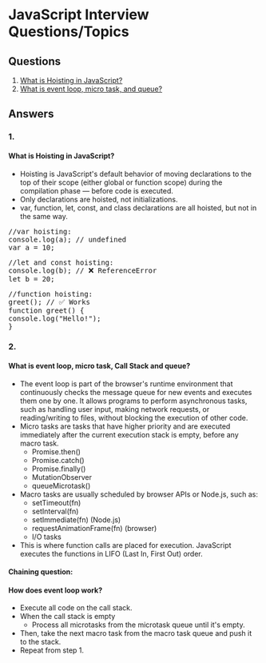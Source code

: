 # JavaScript Interview Questions/Topics

## Questions
1. [What is Hoisting in JavaScript? ](#1)
2. [What is event loop, micro task, and queue? ](#2)

## Answers

### 1.
#### What is Hoisting in JavaScript?
- Hoisting is JavaScript's default behavior of moving declarations to the top of their scope (either global or function scope) during the compilation phase — before code is executed.
- Only declarations are hoisted, not initializations.
- var, function, let, const, and class declarations are all hoisted, but not in the same way.

<pre>
//var hoisting:
console.log(a); // undefined
var a = 10; 
</pre>

<pre>
//let and const hoisting:
console.log(b); // ❌ ReferenceError
let b = 20;
</pre>

<pre>
//function hoisting:
greet(); // ✅ Works
function greet() {
console.log("Hello!");
}
</pre>

### 2.
#### What is event loop, micro task, Call Stack and queue?
- The event loop is part of the browser's runtime environment that continuously checks the message queue for new events and executes them one by one. It allows programs to perform asynchronous tasks, such as handling user input, making network requests, or reading/writing to files, without blocking the execution of other code.
- Micro tasks are tasks that have higher priority and are executed immediately after the current execution stack is empty, before any macro task.
  - Promise.then()
  - Promise.catch()
  - Promise.finally()
  - MutationObserver
  - queueMicrotask()
- Macro tasks are usually scheduled by browser APIs or Node.js, such as:
  - setTimeout(fn)
  - setInterval(fn)
  - setImmediate(fn) (Node.js)
  - requestAnimationFrame(fn) (browser)
  - I/O tasks
- This is where function calls are placed for execution. JavaScript executes the functions in LIFO (Last In, First Out) order.

#### Chaining question:
#### How does event loop work?
- Execute all code on the call stack.
- When the call stack is empty
  - Process all microtasks from the microtask queue until it's empty.
- Then, take the next macro task from the macro task queue and push it to the stack.
- Repeat from step 1.
